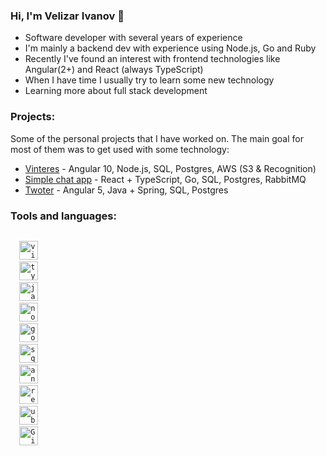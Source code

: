 ### Hi, I'm Velizar Ivanov :wave:

- Software developer with several years of experience
- I'm mainly a backend dev with experience using Node.js, Go and Ruby
- Recently I've found an interest with frontend technologies like Angular(2+) and React (always TypeScript)
- When I have time I usually try to learn some new technology
- Learning more about full stack development

### Projects:
Some of the personal projects that I have worked on. The main goal for most of them was to get used with some technology:

- [Vinteres](https://github.com/vinteres) - Angular 10, Node.js, SQL, Postgres, AWS (S3 & Recognition)
- [Simple chat app](https://github.com/no0n3/chat-app) - React + TypeScript, Go, SQL, Postgres, RabbitMQ
- [Twoter](https://github.com/twoter) - Angular 5, Java + Spring, SQL, Postgres

### Tools and languages:

<code>
  <img alt="visual studio code" width="30px" src="https://img.icons8.com/fluent/240/000000/visual-studio-code-2019.png" />
  <img alt="typescript" width="30px" src="https://img.icons8.com/color/48/000000/typescript.png"/>
  <img alt="javascript" width="30px" src="https://img.icons8.com/color/240/000000/javascript.png" />
  <img alt="node.js" width="30px" src="https://img.icons8.com/color/48/000000/nodejs.png"/>
  <img alt="golang" width="30px" src="https://img.icons8.com/color/48/000000/golang.png"/>
  <img alt="sql" width="30px" src="https://img.icons8.com/color/48/000000/sql.png"/>
  <img alt="angular" width="30px" src="https://img.icons8.com/color/48/000000/angularjs.png"/>
  <img alt="react" width="30px" src="https://img.icons8.com/color/240/000000/react-native.png" />
  <img alt="ubuntu" width="30px" src="https://img.icons8.com/color/96/000000/ubuntu--v1.png">
  <img alt="Git" width="30px" src="https://img.icons8.com/color/240/000000/git.png">
</code>
